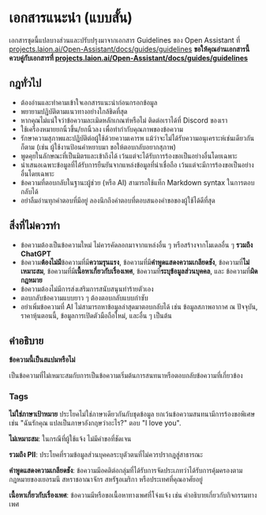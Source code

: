# เอกสารแนะนำ (แบบสั้น)

เอกสารชุดนี้แปลบางส่วนและปรับปรุงมาจากเอกสาร Guidelines ของ Open Assistant ที่ [projects.laion.ai/Open-Assistant/docs/guides/guidelines](https://projects.laion.ai/Open-Assistant/docs/guides/guidelines) **ขอให้คุณอ่านเอกสารนี้ควบคู่กับเอกสารที่ [projects.laion.ai/Open-Assistant/docs/guides/guidelines](https://projects.laion.ai/Open-Assistant/docs/guides/guidelines)**

## กฎทั่วไป

- ต้องอ่านและทำคามเข้าใจเอกสารแนะนำก่อนกรอกข้อมูล
- พยายามปฏิบัติตามแนวทางอย่างใกล้ชิดที่สุด 
- หากคุณไม่แน่ใจว่าข้อความละเมิดหลักเกณฑ์หรือไม่ ติดต่อเราได้ที่ Discord ของเรา 
- ใช้เครื่องหมายยกนิ้วขึ้น/ยกนิ้วลง เพื่อทำกำกับคุณภาพของข้อความ
- รักษาความสุภาพและปฏิบัติต่อผู้ใช้ด้วยความเคารพ แม้ว่าจะไม่ได้รับความอนุเคราะห์เช่นเดียวกันก็ตาม (เช่น ผู้ใช้งานป้อนคำหยาบมา ขอให้ตอบกลับอยากสุภาพ)
- พูดคุยในลักษณะที่เป็นมิตรและเข้าถึงได้ เว้นแต่จะได้รับการร้องขอเป็นอย่างอื่นโดยเฉพาะ
- นำเสนอเฉพาะข้อมูลที่ได้รับการยืนยันจากแหล่งข้อมูลที่น่าเชื่อถือ เว้นแต่จะมีการร้องขอเป็นอย่างอื่นโดยเฉพาะ
- ข้อความที่ตอบกลับในฐานะผู้ช่วย (หรือ AI) สามารถใช้แท็ก Markdown syntax ในการตอบกลับได้
- อย่าลืมอ่านทุกคำตอบที่มีอยู่ ลองนึกถึงคำตอบที่ตอบสนองคำขอของผู้ใช้ได้ดีที่สุด

## สิ่งที่ไม่ควรทำ

- ข้อความต้องเป็นข้อความใหม่ ไม่ควรคัดลอกมาจากแหล่งอื่น ๆ หรือสร้างจากโมเดลอื่น ๆ **รวมถึง ChatGPT**
- ข้อความ**ต้องไม่มี**ข้อความที่มี**ความรุนแรง**, ข้อความที่มี**คำพูดแสดงความเกลียดชัง**, ข้อความที่**ไม่เหมาะสม**, ข้อความที่มี**เนื้อหาเกี่ยวกับเรื่องเพศ**, ข้อความที่**ระบุข้อมูลส่วนบุคคล**, และ ข้อความที่**ผิดกฎหมาย**
- ข้อความต้องไม่มีการส่งเสริมการสนับสนุนทำร้ายตัวเอง
- ตอบกลับข้อความแบบยาว ๆ ต้องตอบกลับแบบกำซับ
- อย่าเพิ่มข้อความที่ AI ไม่สามารถหาข้อมูลล่าสุดมาตอบกลับได้ เช่น ข้อมูลสภาพอากาศ ณ ปัจจุบัน, ราคาหุ้นตอนนี้, ข้อมูลการเปิดตัวมือถือใหม่, และอื่น ๆ เป็นต้น

## คำอธิบาย

**ข้อความนี้เป็นสแปมหรือไม่**

เป็นข้อความที่ไม่เหมาะสมกับการเป็นข้อความเริ่มต้นการสนทนาหรือตอบกลับข้อความที่เกี่ยวข้อง

### Tags

**ไม่ใช่ภาษาเป้าหมาย** ประโยคไม่ใช่ภาษาเดียวกันกับชุดข้อมูล ยกเว้นข้อความสนทนามีการร้องขอพิเศษ เช่น "ฉันรักคุณ แปลเป็นภาษาอังกฤษว่าอะไร?" ตอบ "I love you".

**ไม่เหมาะสม**: ในกรณีที่ผู้ใช้แจ้ง ไม่มีคำขอที่ชัดเจน

**รวมถึง PII**: ประโยคที่รวมข้อมูลส่วนบุคคลระบุตัวตนที่ไม่ควรปรากฎสู่สาธารณะ

**คำพูดแสดงความเกลียดชัง**: ข้อความมีอคติต่อกลุ่มที่ได้รับการจัดประเภทว่าได้รับการคุ้มครองตามกฎหมายของเยอรมนี สหราชอาณาจักร สหรัฐอเมริกา หรือประเทศที่คุณอาศัยอยู่

**เนื้อหาเกี่ยวกับเรื่องเพศ**: ข้อความมีหรือขอเนื้อหาทางเพศที่โจ่งแจ้ง เช่น คำอธิบายเกี่ยวกับกิจกรรมทางเพศ
